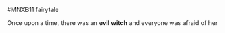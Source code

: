 #MNXB11 fairytale

Once upon a time,
there was an **evil** __witch__
and everyone was afraid of her
